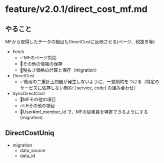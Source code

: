 # feature/v2.0.1/direct_cost_mf.md
## やること
MFから取得したデータの細目もDirectCostに反映させる(ページ、税抜き等)
- Fetch
  - ✅MFのページ対応
  - 📌その他の情報の保存
  - 📌税抜き価格の計算と保存（migration）
- DirectCost
  - ✅費用の二重計上問題が発生しないように、一意制約をつける（特定のサービスに依存しない制約: [service, code] の組み合わせ）
- SyncDirectCost
  - 📌MFその他の項目
  - 🔥LBその他の項目
  - 📌User#mf_member_id で、MFの従業員を特定できるようにする(migration)


## DirectCostUniq
- migration
  - data_source
  - data_id